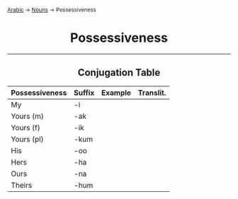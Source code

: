 <span style="font-size:12px;">[Arabic](01_Arabic.md) -> [Nouns](Nouns.md) -> Possessiveness</span>
<h1 style="text-align:center">Possessiveness</h1>
<hr>

<h2 style="text-align:center">Conjugation Table</h2>

| Possessiveness | Suffix | Example | Translit. |
| -------------- | ------ | ------- | --------- |
| My             | -i     |         |           |
| Yours (m)      | -ak    |         |           |
| Yours (f)      | -ik    |         |           |
| Yours (pl)     | -kum   |         |           |
| His            | -oo    |         |           |
| Hers           | -ha    |         |           |
| Ours           | -na    |         |           |
| Theirs         | -hum   |         |           |